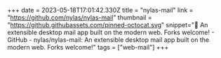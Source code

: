 +++
date = 2023-05-18T17:01:42.330Z
title = "nylas-mail"
link = "https://github.com/nylas/nylas-mail"
thumbnail = "https://github.githubassets.com/pinned-octocat.svg"
snippet=":love_letter: An extensible desktop mail app built on the modern web.  Forks welcome! - GitHub - nylas/nylas-mail: An extensible desktop mail app built on the modern web.  Forks welcome!"
tags = ["web-mail"]
+++
